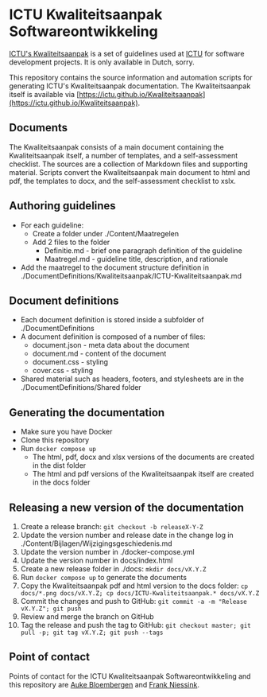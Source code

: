 # ICTU Kwaliteitsaanpak Softwareontwikkeling

[ICTU's Kwaliteitsaanpak](https://www.ictu.nl/kwaliteitsaanpak) is a set of guidelines used at [ICTU](https://www.ictu.nl) for software development projects. It is only available in Dutch, sorry.

This repository contains the source information and automation scripts for generating ICTU's Kwaliteitsaanpak documentation. The Kwaliteitsaanpak itself is available via [https://ictu.github.io/Kwaliteitsaanpak](https://ictu.github.io/Kwaliteitsaanpak).

## Documents

The Kwaliteitsaanpak consists of a main document containing the Kwaliteitsaanpak itself, a number of templates, and a self-assessment checklist. The sources are a collection of Markdown files and supporting material. Scripts convert the Kwaliteitsaanpak main document to html and pdf, the templates to docx, and the self-assessment checklist to xslx.

## Authoring guidelines

- For each guideline:
  - Create a folder under ./Content/Maatregelen
  - Add 2 files to the folder
    - Definitie.md - brief one paragraph definition of the guideline
    - Maatregel.md - guideline title, description, and rationale
- Add the maatregel to the document structure definition in ./DocumentDefinitions/Kwaliteitsaanpak/ICTU-Kwaliteitsaanpak.md

## Document definitions

- Each document definition is stored inside a subfolder of ./DocumentDefinitions
- A document definition is composed of a number of files:
  - document.json - meta data about the document
  - document.md - content of the document
  - document.css - styling
  - cover.css - styling
- Shared material such as headers, footers, and stylesheets are in the ./DocumentDefinitions/Shared folder

## Generating the documentation

- Make sure you have Docker
- Clone this repository
- Run `docker compose up`
  - The html, pdf, docx and xlsx versions of the documents are created in the dist folder
  - The html and pdf versions of the Kwaliteitsaanpak itself are created in the docs folder

## Releasing a new version of the documentation

1. Create a release branch: `git checkout -b releaseX-Y-Z`
2. Update the version number and release date in the change log in ./Content/Bijlagen/Wijzigingsgeschiedenis.md
3. Update the version number in ./docker-compose.yml
4. Update the version number in docs/index.html
5. Create a new release folder in ./docs: `mkdir docs/vX.Y.Z`
6. Run `docker compose up` to generate the documents
7. Copy the Kwaliteitsaanpak pdf and html version to the docs folder: `cp docs/*.png docs/vX.Y.Z; cp docs/ICTU-Kwaliteitsaanpak.* docs/vX.Y.Z`
8. Commit the changes and push to GitHub: `git commit -a -m "Release vX.Y.Z"; git push`
9. Review and merge the branch on GitHub
10. Tag the release and push the tag to GitHub: `git checkout master; git pull -p; git tag vX.Y.Z; git push --tags`

## Point of contact

Points of contact for the ICTU Kwaliteitsaanpak Softwareontwikkeling and this repository are [Auke Bloembergen](https://github.com/aukebloembergen) and [Frank Niessink](https://github.com/fniessink).
